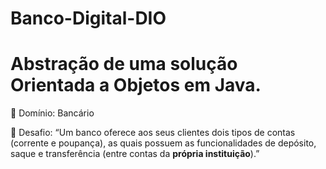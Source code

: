# Banco-Digital-DIO

# Abstração de uma solução Orientada a Objetos em Java.

:pushpin: Domínio: Bancário 

:pushpin: Desafio: “Um banco oferece aos seus clientes dois tipos de contas (corrente e poupança), as quais possuem as funcionalidades de depósito, saque e transferência (entre contas da **própria instituição**).”
